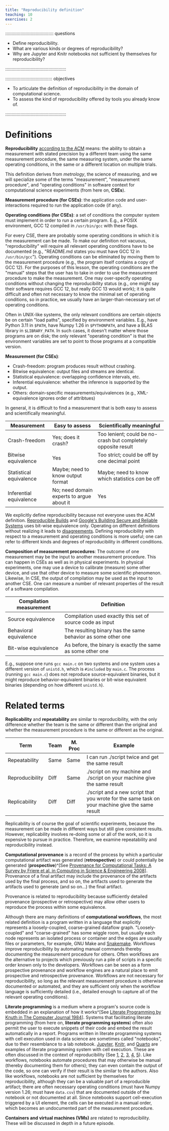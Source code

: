 ```yaml
---
title: "Reproducibility definition"
teaching: 10
exercises: 2
---
```


:::::::::::::::::::::::::::::::::::::: questions

- Define reproducibility.
- What are various kinds or degrees of reproducibility?
- Why are Jupyter and Knitr notebooks not sufficient by themselves for reproducibility?

::::::::::::::::::::::::::::::::::::::::::::::::

::::::::::::::::::::::::::::::::::::: objectives

- To articulate the definition of reproducibility in the domain of computational science.
- To assess the kind of reproducibility offered by tools you already know of.

::::::::::::::::::::::::::::::::::::::::::::::::

# Definitions

**Reproducibility** [according to the ACM](https://www.acm.org/publications/policies/artifact-review-and-badging-current) means: the ability to obtain a measurement with stated precision by a different team using the same measurement procedure, the same measuring system, under the same operating conditions, in the same or a different location on multiple trials.

This definition derives from _metrology_, the science of measuring, and we will specialize some of the terms "measurement", "measurement procedure", and "operating conditions" in software context for computational science experiments (from here on, **CSEs**).

**Measurement procedure (for CSEs)**: the application code and user-interactions required to run the application code (if any).

**Operating conditions (for CSEs)**: a set of conditions the computer system must implement in order to run a certain program.
E.g., a POSIX environment, GCC 12 compiled in `/usr/bin/gcc` with these flags.

For every CSE, there are probably some operating conditions in which it is the measurement can be made.
To make our definition not vacuous, "reproducibility" will require all relevant operating conditions have to be documented (e.g., "README.md states you must have GCC 12 in `/usr/bin/gcc`").
Operating conditions can be eliminated by moving them to the measurement procedure (e.g., the program itself contains a copy of GCC 12).
For the purposes of this lesson, the operating conditions are the "manual" steps that the user has to take in order to use the measurement procedure to make the measurement.
One may over-specify operating conditions without changing the reproducibility status (e.g., one might say their software requires GCC 12, but really GCC 13 would work); it is quite difficult and often not necessary to know the minimal set of operating conditions, so in practice, we usually have an larger-than-necessary set of operating conditions.

Often in UNIX-like systems, the only relevant conditions are certain objects be on certain "load paths", specified by environment variables.
E.g., have Python 3.11 in `$PATH`, have Numpy 1.26 in `$PYTHONPATH`, and have a BLAS library in `$LIBRARY_PATH`.
In such cases, it doesn't matter where those programs are on disk; the only relevant "operating condition" is that the environment variables are set to point to those programs at a compatible version.

**Measurement (for CSEs)**:

- Crash-freedom: program produces result without crashing.
- Bitwise equivalence: output files and streams are identical.
- Statistical equivalence: overlapping confidence intervals, etc.
- Inferential equivalence: whether the inference is supported by the output.
- Others: domain-specific measurements/equivalences (e.g., XML-equivalence ignores order of attribtues)

In general, it is difficult to find a measurement that is both easy to assess and scientifically meaningful.

| Measurement             | Easy to assess                             | Scientifically meaningful                                     |
|-------------------------|--------------------------------------------|---------------------------------------------------------------|
| Crash-freedom           | Yes; does it crash?                        | Too lenient; could be no-crash but completely opposite result |
| Bitwise equivalence     | Yes                                        | Too strict; could be off by one decimal point                 |
| Statistical equivalence | Maybe; need to know output format          | Maybe; need to know which statistics _can_ be off             |
| Inferential equivalence | No; need domain experts to argue about it  | Yes                                                           |

We explicitly define reproducibility because not everyone uses the ACM definition.
[Reproducible Builds](https://reproducible-builds.org/docs/definition/) and [Google's Building Secure and Reliable Systems](https://google.github.io/building-secure-and-reliable-systems/raw/ch14.html#hermeticcomma_reproduciblecomma_or_veri) uses bit-wise equivalence only.
Operating on different definitions without realizing it leads to [disagreements](https://linderud.dev/blog/nixos-is-not-reproducible/).
Defining reproducibility with respect to a measurement and operating conditions is more useful; one can refer to different kinds and degrees of reproducibility in different conditions.

**Composition of measurement procedures**: The outcome of one measurement may be the input to another measurement procedure.
This can happen in CSEs as well as in physical experiments.
In physical experiments, one may use a device to calibrate (measure) some other device, and use that other device to measure some scientific phenomenon.
Likewise, In CSE, the output of compilation may be used as the input to another CSE.
One can measure a number of relevant properties of the result of a software compilation.

| Compilation measurement            | Definition                                                       |
|------------------------------------|------------------------------------------------------------------|
| Source equivalence                 | Compilation used exactly this set of source code as input        |
| Behavioral equivalence             | The resulting binary has the same behavior as some other one     |
| Bit-wise equivalence               | As before, the binary is exactly the same as some other one      |

E.g., suppose one runs `gcc main.c` on two systems and one system uses a different version of `unistd.h`, which is `#included` by `main.c`.
The process (running `gcc main.c`) does not reproduce source-equivalent binaries, but it might reproduce behavior-equivalent binaries or bit-wise equivalent binaries (depending on how different `unistd.h`).

# Related terms

**Replicability** and **repeatability** are similar to reproducibility, with the only difference whether the team is the same or different than the original and whether the measurement procedure is the same or different as the original.

| Term            | Team | M. Proc | Example                                                                                          |
|-----------------|------|---------|--------------------------------------------------------------------------------------------------|
| Repeatability   | Same | Same    | I can run ./script twice and get the same result                                                 |
| Reproducibility | Diff | Same    | ./script on my machine and ./script on your machine give the same result                         |
| Replicability   | Diff | Diff    | ./script and a new script that you wrote for the same task on your machine give the same result  |

Replicability is of course the goal of scientific experiments, because the measurement can be made in different ways but still give consistent results.
However, replicability involves re-doing some or all of the work, so it is expensive to pursue in practice.
Therefore, we examine repeatability and reproducibility instead.

**Computational provenance** is a record of the process by which a particular computational artifact was generated (**retrospective**) or could potentially be generated (**prospective**)^[See [Provenance for Computational Tasks: A Survey by Friere et al. in Computing in Science & Engineering 2008](https://collections.lib.utah.edu/dl_files/50/a0/50a096638d7465e69a5ba0151da9a71918ecfd50.pdf)].
Provenance of a final artifact may include the provenance of the artifacts used by the final process, and so on, the artifacts used to generate the artifacts used to generate (and so on...) the final artifact.

Provenance is related to reproducibility because sufficiently detailed provenance (prospective or retrospective) may allow other users to reproduce the process within some equivalence.

Although there are many definitions of **computational workflows**, the most related definition is a program written in a language that explicitly represents a loosely-coupled, coarse-grained dataflow graph.
"Loosely-coupled" and "coarse-grained" has some wiggle room, but usually each node represents an isolated process or container and the edges are usually files or parameters, for example, GNU Make and [Snakemake](https://snakemake.readthedocs.io/en/stable/).
Workflows improve reproducibility by automating manual commands thereby documenting the measurement procedure for others.
Often workflows are the alternative to projects which previously run a pile of scripts in a specific order known only to the developers.
Workflows can be seen as a form prospective provenance and workflow engines are a natural place to emit prospective and retrospective provenance.
Workflows are not necessary for reproducibility, so long as the relevant measurement procedure is otherwise documented or automated, and they are sufficient only when the workflow language is sufficiently detailed (i.e., detailed enough to capture all of the relevant operating conditions).

**Literate programming** is a medium where a program's source code is embedded in an explanation of how it works^[See [Literate Programming by Knuth in The Computer Journal 1984](https://doi.org/10.1093/comjnl/27.2.97)].
Systems that facilitating literate programming (from here on, **literate programming systems**) often also permit the user to execute snippets of their code and embed the result automatically in a report.
Programs written in literate programming systems with cell execution used in data science are sometimes called "notebooks", due to their resemblance to a lab notebook.
[Jupyter](https://jupyter.org/), [Knitr](https://yihui.org/knitr/), and [Quarto](https://quarto.org/) are examples of literate programming system with cell execution.
These are often discussed in the context of reproducibility (See [1](https://doi.org/10.1038/515151a), [2](https://doi.org/10.1038/d41586-018-07196-1), [3](https://www.taylorfrancis.com/chapters/edit/10.1201/9781315373461-1/knitr-comprehensive-tool-reproducible-research-yihui-xie), [4](https://doi.org/10.1201/9781315373461 ), [5](https://doi.org/10.1142/9789814749411_0018)).
Like workflows, notebooks automate procedures that may otherwise be manual (thereby documenting them for others); they can even contain the output of the code, so one can verify if their result is the similar to the authors.
Also like workflows, notebooks are not sufficient by themselves for reproducibility, although they can be a valuable part of a reproducible artifact; there are often necessary operating conditions (must have Numpy version 1.26; must have `data.csv`) that are documented outside of the notebook or not documented at all.
Since notebooks support cell-execution triggered by a UI element, the cells can be executed in a manual order, which becomes an undocumented part of the measurement procedure.

**Containers and virtual machines (VMs)** are related to reproducibility.
These will be discussed in depth in a future episode.

<!-- TODO: Pre-workshop survey -->

<!-- TODO: create a concept map and outline -->

<!-- https://carpentries.org/blog/2016/11/reproducibility-reading-list/ -->
